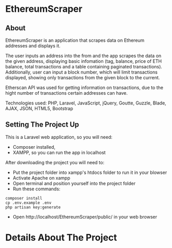 # EthereumScraper


## About
EthereumScraper is an application that scrapes data on Ethereum addresses and displays it.

The user inputs an address into the from and the app scrapes the data on the given address, displaying basic infomation (tag, balance, price of ETH balance, total transactions and a table containing paginated transactions). Additionally, user can input a block number, which will limit transactions displayed, showing only transactions from the given block to the current.

Etherscan API was used for getting information on transactions, due to the hight number of transactions certain addresses can have.

Technologies used: PHP, Laravel, JavaScript, jQuery, Goutte, Guzzle, Blade, AJAX, JSON, HTML5, Bootstrap


## Setting The Project Up
This is a Laravel web application, so you will need:
* Composer installed,
* XAMPP, so you can run the app in localhost

After downloading the project you will need to:
* Put the project folder into xampp's htdocs folder to run it in your blowser
* Activate Apache on xampp
* Open terminal and position yourself into the project folder
* Run these commands:
```
composer install 
cp .env.example .env
php artisan key:generate
```
* Open http://localhost/EthereumScraper/public/ in your web browser


# Details About The Project




























